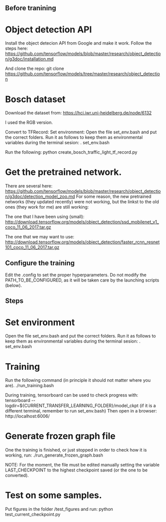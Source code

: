 
## Before tranining

# Object detection API
Install the object detecion API from Google and make it work. Follow the steps here:
https://github.com/tensorflow/models/blob/master/research/object_detection/g3doc/installation.md

And clone the repo:
git clone https://github.com/tensorflow/models/tree/master/research/object_detection

# Bosch dataset
Download the dataset from:
https://hci.iwr.uni-heidelberg.de/node/6132

I used the RGB version.

Convert to TFRecord:
Set environment: Open the file set_env.bash and put the correct folders. Run it as follows to keep them as environmental variables during the terminal sesion:
. set_env.bash

Run the following:
python create_bosch_traffic_light_tf_record.py

# Get the pretrained network.

There are several here:
https://github.com/tensorflow/models/blob/master/research/object_detection/g3doc/detection_model_zoo.md
For some reason, the new pretrained networks (they updated recently) were not working, but the linkst to the old ones (they work for me) are still working:

The one that I have been using (small):
http://download.tensorflow.org/models/object_detection/ssd_mobilenet_v1_coco_11_06_2017.tar.gz

The one that we may want to use:
http://download.tensorflow.org/models/object_detection/faster_rcnn_resnet101_coco_11_06_2017.tar.gz


## Configure the training
Edit the .config to set the proper hyperparameters. 
Do not modify the PATH_TO_BE_CONFIGURED, as it will be taken care by the launching scripts (below).

## Steps

# Set environment
Open the file set_env.bash and put the correct folders. Run it as follows to keep them as environmental variables during the terminal sesion:
. set_env.bash

# Training
Run the following command (in principle it should not matter where you are).
./run_training.bash

During training, tensorboard can be used to check progress with:
tensorboard --logdir=${CURRENT_TRANSFER_LEARNING_FOLDER}/model_ckpt
(if it is a different terminal, remember to run set_env.bash)
Then open in a browser:
http://localhost:6006/

# Generate frozen graph file
One the training is finished, or just stopped in order to check how it is working, run:
./run_generate_frozen_graph.bash

NOTE: For the moment, the file must be edited manually setting the variable LAST_CHECKPOINT to the highest checkpoint saved (or the one to be converted).

# Test on some samples.
Put figures in the folder /test_figures and run:
python test_current_checkpoint.py 


